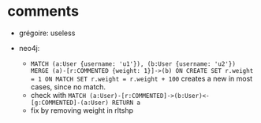 # comments

- grégoire: useless
- neo4j:

	- `MATCH (a:User {username: 'u1'}), (b:User {username: 'u2'}) MERGE (a)-[r:COMMENTED {weight: 1}]->(b) ON CREATE SET r.weight = 1 ON MATCH SET r.weight = r.weight + 100` creates a new in most cases, since no match.
	- check with `MATCH (a:User)-[r:COMMENTED]->(b:User)<-[g:COMMENTED]-(a:User) RETURN a` 
	- fix by removing weight in rltshp